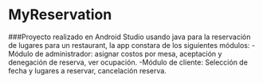 # MyReservation
###Proyecto realizado en Android Studio usando java para la reservación de lugares para un restaurant, la app constara de los siguientes módulos:
-Módulo de administrador: asignar costos por mesa, aceptación y denegación de reserva, ver ocupación.
-Módulo de cliente: Selección de fecha y lugares a reservar, cancelación reserva.
